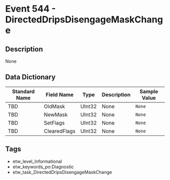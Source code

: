 # Event 544 - DirectedDripsDisengageMaskChange

## Description
None

## Data Dictionary
|Standard Name|Field Name|Type|Description|Sample Value|
|---|---|---|---|---|
|TBD|OldMask|UInt32|None|`None`|
|TBD|NewMask|UInt32|None|`None`|
|TBD|SetFlags|UInt32|None|`None`|
|TBD|ClearedFlags|UInt32|None|`None`|

## Tags
* etw_level_Informational
* etw_keywords_po:Diagnostic
* etw_task_DirectedDripsDisengageMaskChange
